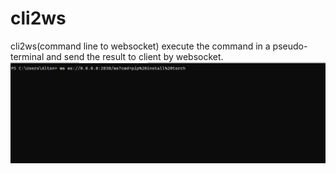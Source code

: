 # cli2ws
cli2ws(command line to websocket) execute the command in a pseudo-terminal and send the result to client by websocket.
![](.github/assets/demo.gif)
